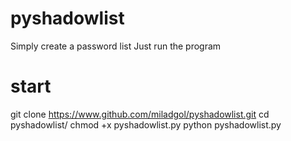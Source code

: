 # pyshadowlist
Simply create a password list
Just run the program
# start
git clone https://www.github.com/miladgol/pyshadowlist.git
cd pyshadowlist/
chmod +x pyshadowlist.py
python pyshadowlist.py
